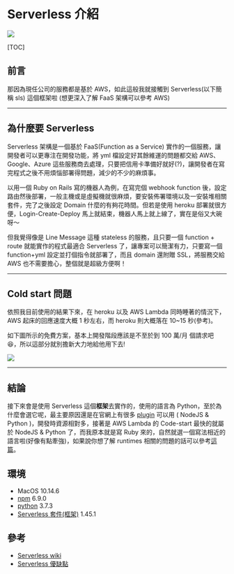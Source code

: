 # Serverless 介紹

![](https://i.imgur.com/abW5lFB.jpg)

[TOC]

## 前言

那因為現任公司的服務都是基於 AWS，如此這般我就接觸到 Serverless(以下簡稱 sls) 這個框架啦 (想更深入了解 FaaS 架構可以參考 AWS)

---

## 為什麼要 Serverless

Serverless 架構是一個基於 FaaS(Function as a Service) 實作的一個服務，讓開發者可以更專注在開發功能，將 yml 檔設定好其餘維運的問題都交給 AWS、Google、Azure 這些服務商去處理，只要把信用卡準備好就好(?)，讓開發者在寫完程式之後不用煩惱部署得問題，減少的不少的麻煩事。

以用一個 Ruby on Rails 寫的機器人為例，在寫完個 webhook function 後，設定路由然後部署，一般主機或是虛擬機就很麻煩，要安裝佈署環境以及一安裝堆相關套件，完了之後設定 Domain 什麼的有夠花時間。但若是使用 heroku 部署就很方便，Login-Create-Deploy 馬上就結束，機器人馬上就上線了，實在是俗又大碗呀～

但我覺得像是 Line Message 這種 stateless 的服務，且只要一個 function + route 就能實作的程式最適合 Serverless 了，讓專案可以簡潔有力，只要寫一個 function+yml 設定並打個指令就部署了，而且 domain 還附贈 SSL，將服務交給 AWS 也不需要擔心，整個就是超級方便啊！

---

## Cold start 問題

依照我目前使用的結果下來，在 heroku 以及 AWS Lambda 同時睡著的情況下，AWS 起床的回應速度大概 1 秒左右，而 heroku 則大概落在 10~15 秒(參考)。

如下圖所示的免費方案，基本上開發階段應該是不至於到 100 萬/月 個請求吧 😆，所以這部分就別擔新大力地給他用下去!

![](https://i.imgur.com/hC1Dgz4.png)

---

## 結論

接下來會是使用 Serverless 這個**框架**去實作的，使用的語言為 Python，至於為什麼會選它呢，最主要原因還是在官網上有很多 [plugin](https://serverless.com/plugins/) 可以用 ( NodeJS & Python )，開發時資源相對多，接著是 AWS Lambda 的 Code-start 最快的就屬於 NodeJS & Python 了，而我原本就是寫 Ruby 來的，自然就選一個寫法相近的語言啦(好像有點牽強)，如果說你想了解 runtimes 相關的問題的話可以參考[這篇](https://medium.com/the-theam-journey/benchmarking-aws-lambda-runtimes-in-2019-part-i-b1ee459a293d)。

## 環境

- MacOS 10.14.6
- [npm](https://nodejs.org/zh-tw/download/) 6.9.0
- [python](https://www.python.org/downloads/) 3.7.3
- [Serverless 套件(框架)](https://github.com/serverless/serverless) 1.45.1

## 參考

- [Serverless wiki](https://zh.wikipedia.org/wiki/%E7%84%A1%E4%BC%BA%E6%9C%8D%E5%99%A8%E8%A8%88%E7%AE%97)
- [Serverless 優缺點](https://denny.qollie.com/2016/05/22/serverless-simple-crud/)

